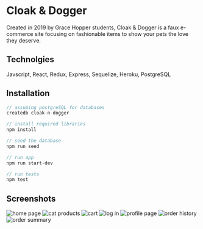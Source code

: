 # Cloak & Dogger

Created in 2019 by Grace Hopper students, Cloak & Dogger is a faux e-commerce site focusing on fashionable items to show your pets the love they deserve.

## Technolgies
Javscript, React, Redux, Express, Sequelize, Heroku, PostgreSQL

## Installation

```js
// assuming postgreSQL for databases
createdb cloak-n-dogger

// install required libraries
npm install 

// seed the database
npm run seed 

// run app
npm run start-dev

// run tests
npm test

```
## Screenshots

![home page](https://github.com/honey-nut-cheerinodes/grace-shopper/tree/master/app-screenshots/cloak-n-dogger-1.jpeg)
![cat products](https://github.com/honey-nut-cheerinodes/grace-shopper/tree/master/app-screenshots/cloak-n-dogger-2.jpeg)
![cart](https://github.com/honey-nut-cheerinodes/grace-shopper/tree/master/app-screenshots/cloak-n-dogger-4.jpeg)
![log in](https://github.com/honey-nut-cheerinodes/grace-shopper/tree/master/app-screenshots/cloak-n-dogger-5.jpeg)
![profile page](https://github.com/honey-nut-cheerinodes/grace-shopper/tree/master/app-screenshots/cloak-n-dogger-6.jpeg)
![order history](https://github.com/honey-nut-cheerinodes/grace-shopper/tree/master/app-screenshots/cloak-n-dogger-7.jpeg)
![order summary](https://github.com/honey-nut-cheerinodes/grace-shopper/tree/master/app-screenshots/cloak-n-dogger-8.jpeg)
